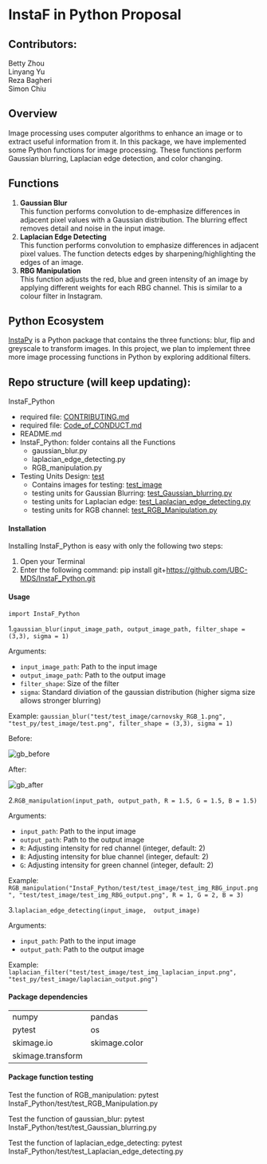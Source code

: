 # InstaF in Python Proposal

## Contributors:

Betty Zhou     
Linyang Yu    
Reza Bagheri    
Simon Chiu    

## Overview

Image processing uses computer algorithms to enhance an image or to extract useful information from it. In this package, we have implemented some Python functions for image processing. These functions perform Gaussian blurring, Laplacian edge detection, and color changing.

## Functions

1. **Gaussian Blur**    
   This function performs convolution to de-emphasize differences in adjacent pixel values with a Gaussian distribution. The blurring effect removes detail and noise in the input image.
2. **Laplacian Edge Detecting**    
   This function performs convolution to emphasize differences in adjacent pixel values. The function detects edges by sharpening/highlighting the edges of an image.
3. **RBG Manipulation**    
   This function adjusts the red, blue and green intensity of an image by applying different weights for each RBG channel. This is similar to a colour filter in Instagram.


## Python Ecosystem

[InstaPy](https://github.com/UBC-MDS/InstaPy) is a Python package that contains the three functions: blur, flip and greyscale to transform images. In this project, we plan to implement three more image processing functions in Python by exploring additional filters.


## Repo structure (will keep updating):


InstaF_Python
  * required file: [CONTRIBUTING.md](CONTRIBUTING.md)
  * required file: [Code_of_CONDUCT.md](Code_of_CONDUCT.md)
  * README.md
  * InstaF_Python: folder contains all the Functions
    * gaussian_blur.py 
    * laplacian_edge_detecting.py 
    * RGB_manipulation.py 
  * Testing Units Design: [test](test)
    * Contains images for testing: [test_image](test/test_image/)
    * testing units for Gaussian Blurring: [test_Gaussian_blurring.py](test/test_gaussian_blurring.py)
    * testing units for Laplacian edge: [test_Laplacian_edge_detecting.py](test/test_Laplacian_edge_detecting.py)
    * testing units for RGB channel: [test_RGB_Manipulation.py](test/test_RGB_Manipulation.py)

#### Installation

Installing InstaF_Python is easy with only the following two steps:

1. Open your Terminal
2. Enter the following command: pip install git+https://github.com/UBC-MDS/InstaF_Python.git

#### Usage

```import InstaF_Python```

1.```gaussian_blur(input_image_path, output_image_path, filter_shape = (3,3), sigma = 1)```

Arguments:

* ```input_image_path```: Path to the input image
* ```output_image_path```: Path to the output image
* ```filter_shape```: Size of the filter
* ```sigma```: Standard diviation of the gaussian distribution (higher sigma size allows stronger blurring)

Example:
```gaussian_blur("test/test_image/carnovsky_RGB_1.png", "test_py/test_image/test.png", filter_shape = (3,3), sigma = 1)```

Before:

![gb_before](https://github.com/UBC-MDS/InstaF_Python/blob/master/InstaF_Python/test/test_image/carnovsky_RGB_1.png)

After:

![gb_after](https://github.com/UBC-MDS/InstaF_Python/blob/master/InstaF_Python/test/test_image/test.png)

2.```RGB_manipulation(input_path, output_path, R = 1.5, G = 1.5, B = 1.5)```

Arguments:

* ```input_path```: Path to the input image
* ```output_path```: Path to the output image
* ```R```: Adjusting intensity for red channel (integer, default: 2)
* ```B```: Adjusting intensity for blue channel (integer, default: 2)
* ```G```: Adjusting intensity for green channel (integer, default: 2)

Example:
```RGB_manipulation("InstaF_Python/test/test_image/test_img_RBG_input.png", "test/test_image/test_img_RBG_output.png", R = 1, G = 2, B = 3)```

3.```laplacian_edge_detecting(input_image,  output_image)```

Arguments:

* ```input_path```: Path to the input image
* ```output_path```: Path to the output image

Example:
```laplacian_filter("test/test_image/test_img_laplacian_input.png", "test_py/test_image/laplacian_output.png")```

#### Package dependencies
|||
|---|---|
|numpy|             pandas|
|pytest|            os|
|skimage.io|        skimage.color|
|skimage.transform|


#### Package function testing

Test the function of RGB_manipulation: pytest InstaF_Python/test/test_RGB_Manipulation.py

Test the function of gaussian_blur: pytest InstaF_Python/test/test_Gaussian_blurring.py

Test the function of laplacian_edge_detecting: pytest InstaF_Python/test/test_Laplacian_edge_detecting.py
